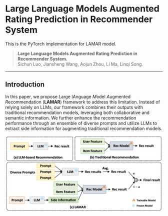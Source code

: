 # Large Language Models Augmented Rating Prediction in Recommender System




This is the PyTorch implementation for LAMAR model.


> **Large Language Models Augmented Rating Prediction in Recommender System.**  
Sichun Luo, Jiansheng Wang, Aojun Zhou, Li Ma, Linqi Song.


---

## Introduction
In this paper, we propose *L*arge l*A*nguage *M*odel *A*ugmented *R*ecommendation (**LAMAR**) framework to address this limitation. Instead of relying solely on LLMs, our framework combines their outputs with traditional recommendation models, leveraging both collaborative and semantic information. We further enhance the recommendation performance through an ensemble of diverse prompts and utilize LLMs to extract side information for augmenting traditional recommendation models.

![Framework](f1.png)
